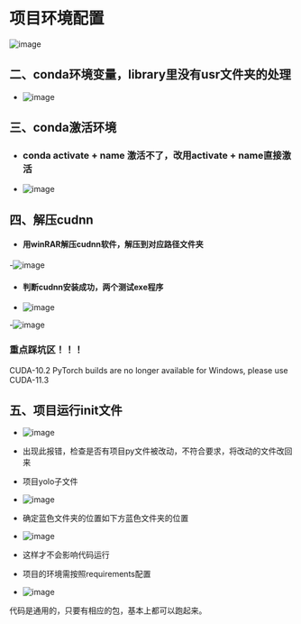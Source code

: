 # 项目环境配置


![image](https://user-images.githubusercontent.com/93062146/178000815-3e00c101-ff3e-4c3e-a923-059c22c0c6b8.png)


## 二、conda环境变量，library里没有usr文件夹的处理

- ![image](https://user-images.githubusercontent.com/93062146/178001079-bdc28b05-db74-40e2-bfed-feeb7272b998.png)



## 三、conda激活环境

- ### conda activate + name  激活不了，改用activate + name直接激活
- ![image](https://user-images.githubusercontent.com/93062146/178001357-42289c4d-1a92-427a-8ae6-6807031e93e1.png)






## 四、解压cudnn

- #### 用winRAR解压cudnn软件，解压到对应路径文件夹

-![image](https://user-images.githubusercontent.com/93062146/178001568-fee76a6a-c153-412b-808d-aa7dee26d1e3.png)



- #### 判断cudnn安装成功，两个测试exe程序 

- ![image](https://user-images.githubusercontent.com/93062146/178001783-2cd644f8-1620-46c3-8397-1b13a0d85aec.png)


-![image](https://user-images.githubusercontent.com/93062146/178001919-05f25f55-5264-4b2a-a409-0cc9004814b0.png)



### 重点踩坑区！！！

CUDA-10.2 PyTorch builds are no longer available for Windows, please use CUDA-11.3



## 五、项目运行init文件

-  ![image](https://user-images.githubusercontent.com/93062146/178002148-0f30162f-d362-4bb7-9777-51ca2457910d.png)


- 出现此报错，检查是否有项目py文件被改动，不符合要求，将改动的文件改回来



- 项目yolo子文件
- ![image](https://user-images.githubusercontent.com/93062146/178002314-b0666e4d-935d-451c-a565-3ce902cadda8.png)




- 确定蓝色文件夹的位置如下方蓝色文件夹的位置

- ![image](https://user-images.githubusercontent.com/93062146/178002476-eab8f2d8-3377-48b7-ac3c-e1db22aefa6b.png)


- 这样才不会影响代码运行



- 项目的环境需按照requirements配置
- ![image](https://user-images.githubusercontent.com/93062146/178002716-76bc626c-2975-4b08-8fbf-da9a392a18d8.png)


代码是通用的，只要有相应的包，基本上都可以跑起来。 
